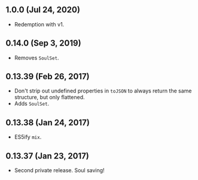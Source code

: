 ## 1.0.0 (Jul 24, 2020)
- Redemption with v1.

## 0.14.0 (Sep 3, 2019)
- Removes `SoulSet`.

## 0.13.39 (Feb 26, 2017)
- Don't strip out undefined properties in `toJSON` to always return the same structure, but only flattened.
- Adds `SoulSet`.

## 0.13.38 (Jan 24, 2017)
- ES5ify `mix`.

## 0.13.37 (Jan 23, 2017)
- Second private release. Soul saving!
